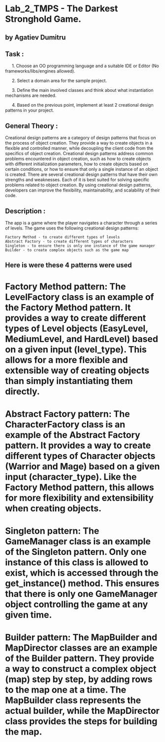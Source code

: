 # Lab_2_TMPS - The Darkest Stronghold Game.
## by Agatiev Dumitru

## Task : 
    1. Choose an OO programming language and a suitable IDE or Editor (No frameworks/libs/engines allowed).

    2. Select a domain area for the sample project.

    3. Define the main involved classes and think about what instantiation mechanisms are needed.

    4. Based on the previous point, implement at least 2 creational design patterns in your project.

## General Theory : 
Creational design patterns are a category of design patterns that focus on the process of object creation. They provide a way to create objects in a flexible and controlled manner, while decoupling the client code from the specifics of object creation. Creational design patterns address common problems encountered in object creation, such as how to create objects with different initialization parameters, how to create objects based on certain conditions, or how to ensure that only a single instance of an object is created. There are several creational design patterns that have their own strengths and weaknesses. Each of it is best suited for solving specific problems related to object creation. By using creational design patterns, developers can improve the flexibility, maintainability, and scalability of their code.

## Description :
The app is a game where the player navigates a character through a series of levels. The game uses the following creational design patterns:

    Factory Method - to create different types of levels
    Abstract Factory - to create different types of characters
    Singleton - to ensure there is only one instance of the game manager
    Builder - to create complex objects such as the game map

## Here is were these 4 patterns were used
   # Factory Method pattern: The LevelFactory class is an example of the Factory Method pattern. It provides a way to create different types of Level objects (EasyLevel, MediumLevel, and HardLevel) based on a given input (level_type). This allows for a more flexible and extensible way of creating objects than simply instantiating them directly.

   # Abstract Factory pattern: The CharacterFactory class is an example of the Abstract Factory pattern. It provides a way to create different types of Character objects (Warrior and Mage) based on a given input (character_type). Like the Factory Method pattern, this allows for more flexibility and extensibility when creating objects.

   # Singleton pattern: The GameManager class is an example of the Singleton pattern. Only one instance of this class is allowed to exist, which is accessed through the get_instance() method. This ensures that there is only one GameManager object controlling the game at any given time.

   # Builder pattern: The MapBuilder and MapDirector classes are an example of the Builder pattern. They provide a way to construct a complex object (map) step by step, by adding rows to the map one at a time. The MapBuilder class represents the actual builder, while the MapDirector class provides the steps for building the map.
